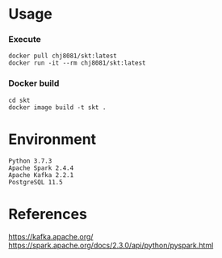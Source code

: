 # Usage


### Execute
```
docker pull chj8081/skt:latest
docker run -it --rm chj8081/skt:latest
```


### Docker build
```
cd skt
docker image build -t skt .
```


# Environment
```
Python 3.7.3
Apache Spark 2.4.4
Apache Kafka 2.2.1
PostgreSQL 11.5
```
# References
https://kafka.apache.org/
https://spark.apache.org/docs/2.3.0/api/python/pyspark.html